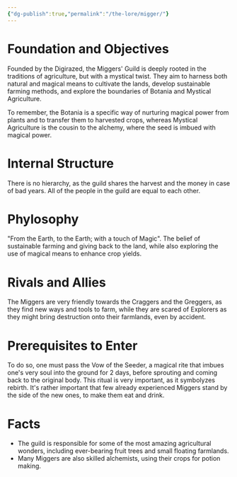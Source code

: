 ```yaml
---
{"dg-publish":true,"permalink":"/the-lore/migger/"}
---
```


# Foundation and Objectives 

Founded by the Digirazed, the Miggers' Guild is deeply rooted in the traditions of agriculture, but with a mystical twist. They aim to harness both natural and magical means to cultivate the lands, develop sustainable farming methods, and explore the boundaries of Botania and Mystical Agriculture. 

To remember, the Botania is a specific way of nurturing magical power from plants and to transfer them to harvested crops, whereas Mystical Agriculture is the cousin to the alchemy, where the seed is imbued with magical power.


# Internal Structure

There is no hierarchy, as the guild shares the harvest and the money in case of bad years. All of the people in the guild are equal to each other.


# Phylosophy

"From the Earth, to the Earth; with a touch of Magic". The belief of sustainable farming and giving back to the land, while also exploring the use of magical means to enhance crop yields.

# Rivals and Allies

The Miggers are very friendly towards the Craggers and the Greggers, as they find new ways and tools to farm, while they are scared of Explorers as they might bring destruction onto their farmlands, even by accident.

# Prerequisites to Enter

To do so, one must pass the Vow of the Seeder, a magical rite that imbues one's very soul into the ground for 2 days, before sprouting and coming back to the original body. This ritual is very important, as it symbolyzes rebirth. It's rather important that few already experienced Miggers stand by the side of the new ones, to make them eat and drink.

# Facts

- The guild is responsible for some of the most amazing agricultural wonders, including ever-bearing fruit trees and small floating farmlands.
- Many Miggers are also skilled alchemists, using their crops for potion making.